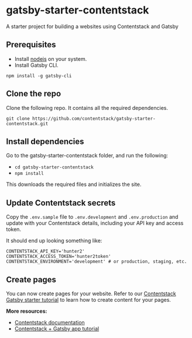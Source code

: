 
# gatsby-starter-contentstack

A starter project for building a websites using Contentstack and Gatsby 

## Prerequisites

- Install [nodejs](https://nodejs.org/en/) on your system.
- Install Gatsby CLI.  

`npm install -g gatsby-cli`

## Clone the repo

Clone the following repo. It contains all the required dependencies.

`git clone https://github.com/contentstack/gatsby-starter-contentstack.git`

## Install dependencies 

Go to the gatsby-starter-contentstack folder, and run the following:

- `cd gatsby-starter-contentstack`
- `npm install`

This downloads the required files and initializes the site.

## Update Contentstack secrets

Copy the `.env.sample` file to `.env.development` and `.env.production` and update with your Contentstack details, including your API key and access token.

It should end up looking something like:

```
CONTENTSTACK_API_KEY='hunter2'
CONTENTSTACK_ACCESS_TOKEN='hunter2token'
CONTENTSTACK_ENVIRONMENT='development' # or production, staging, etc.
```

## Create pages

You can now create pages for your website. Refer to our [Contentstack Gatsby starter tutorial](https://www.contentstack.com/docs/example-apps/getting-started-with-gatsby-and-contentstack) to learn how to create content for your pages. 



**More resources:**

- [Contentstack documentation](https://www.contentstack.com/docs/)
- [Contentstack + Gatsby app tutorial](https://www.contentstack.com/docs/example-apps/build-a-static-website-using-gatsby-and-contentstack)